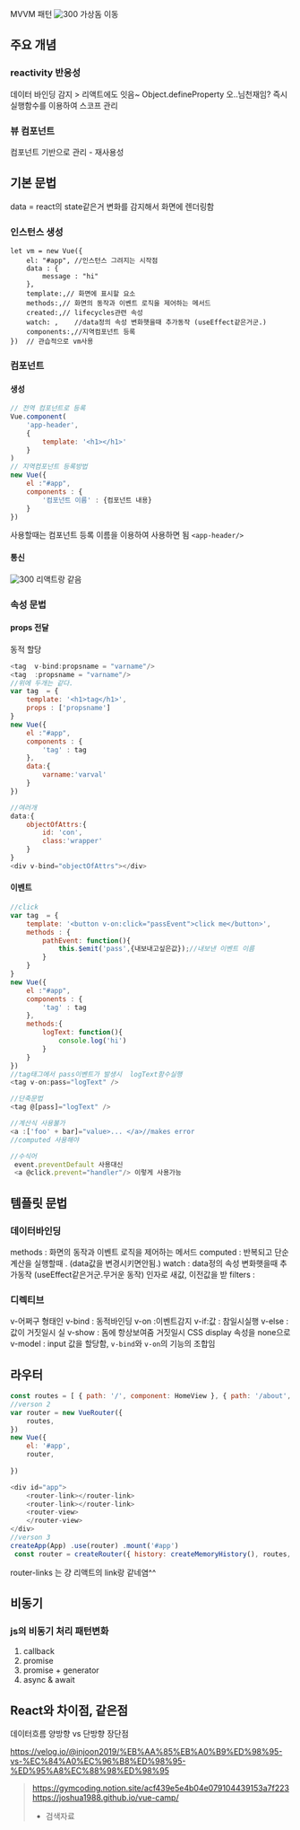 
MVVM 패턴
![300](assets/vue-20240627101400036.png)
가상돔 이동

## 주요 개념
### reactivity 반응성
데이터 바인딩 감지 > 리액트에도 잇음~
Object.defineProperty
오..님천재임? 
즉시실행함수를 이용하여 스코프 관리

### 뷰 컴포넌트
컴포넌트 기반으로 관리 - 재사용성
## 기본 문법
data = react의 state같은거
변화를 감지해서 화면에 렌더링함
### 인스턴스 생성
```JS
let vm = new Vue({
	el: "#app", //인스턴스 그려지는 시작점
	data : {
		message : "hi"
	},
	template:,// 화면에 표시할 요소
	methods:,// 화면의 동작과 이벤트 로직을 제어하는 메서드
	created:,// lifecycles관련 속성
	watch: , 	//data정의 속성 변화햇을때 추가동작 (useEffect같은거군.)
	components:,//지역컴포넌트 등록
})  // 관습적으로 vm사용 
```

### 컴포넌트
####  생성
```js
// 전역 컴포넌트로 등록
Vue.component(
	'app-header',
	{
		template: '<h1></h1>'
	}
)
// 지역컴포넌트 등록방법
new Vue({
	el :"#app",
	components : {
		'컴포넌트 이름' : {컴포넌트 내용}
	}
})

```
사용할때는 컴포넌트 등록 이름을 이용하여 사용하면 됨
`<app-header/>` 
#### 통신
![300](assets/vue_정리-20240627140705844.png)
리액트랑 같음


### 속성 문법
#### props 전달
동적 할당
```js 
<tag  v-bind:propsname = "varname"/>
<tag  :propsname = "varname"/>
//위에 두개는 같다.
var tag  = {
	template: '<h1>tag</h1>',
	props : ['propsname']
}
new Vue({
	el :"#app",
	components : {
		'tag' : tag
	},
	data:{
		varname:'varval'
	}
})

//여러개
data:{
	objectOfAttrs:{
		id: 'con',
		class:'wrapper'
	}
}
<div v-bind="objectOfAttrs"></div>

```

#### 이벤트
```js
//click
var tag  = {
	template: '<button v-on:click="passEvent">click me</button>',
	methods : {
		pathEvent: function(){
			this.$emit('pass',{내보내고싶은값});//내보낸 이벤트 이름
		}
	}
}
new Vue({
	el :"#app",
	components : {
		'tag' : tag
	},
	methods:{
		logText: function(){
			console.log('hi')
		}
	}
})
//tag태그에서 pass이벤트가 발생시  logText함수실행
<tag v-on:pass="logText" />

//단축문법
<tag @[pass]="logText" />

//계산식 사용불가
<a :['foo' + bar]="value>... </a>//makes error
//computed 사용해야

//수식어
 event.preventDefault 사용대신
 <a @click.prevent="handler"/> 이렇게 사용가능

```


## 템플릿 문법
### 데이터바인딩
methods :  화면의 동작과 이벤트 로직을 제어하는 메서드
computed : 반복되고 단순계산을 실행할때 . (data값을 변경시키면안됨.)
watch : data정의 속성 변화햇을때 추가동작 (useEffect같은거군.무거운 동작)
	인자로 새값, 이전값을 받
filters :

### 디렉티브
v-어쩌구 형태인
v-bind : 동적바인딩
v-on :이벤트감지
v-if:값 : 참일시실행
v-else : 값이 거짓일시 실
v-show : 돔에 항상보여줌 거짓일시 CSS display 속성을 none으로
v-model : input 값을 할당함, `v-bind`와 `v-on`의 기능의 조합임
## 라우터

```js
const routes = [ { path: '/', component: HomeView }, { path: '/about', component: AboutView }, ] 
//verson 2
var router = new VueRouter({
	routes,
})
new Vue({
	el: '#app',
	router,
	
})

<div id="app">
	<router-link></router-link>
	<router-link></router-link>
	<router-view>
	</router-view>
</div>
//verson 3
createApp(App) .use(router) .mount('#app')
 const router = createRouter({ history: createMemoryHistory(), routes, })

```

router-links 는 걍 리액트의 link랑 같네염^^


## 비동기
### js의 비동기 처리 패턴변화
1. callback
2. promise
3. promise + generator
4. async & await
## React와 차이점, 같은점

데이터흐름 양방향 vs 단방향
장단점

https://velog.io/@injoon2019/%EB%AA%85%EB%A0%B9%ED%98%95-vs-%EC%84%A0%EC%96%B8%ED%98%95-%ED%95%A8%EC%88%98%ED%98%95




>https://gymcoding.notion.site/acf439e5e4b04e079104439153a7f223
>https://joshua1988.github.io/vue-camp/
>+ 검색자료